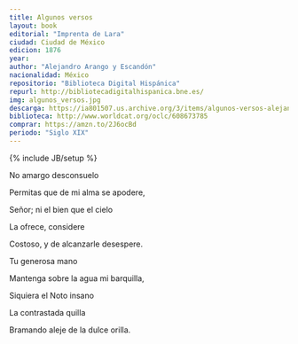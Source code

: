 ```yaml
---
title: Algunos versos
layout: book
editorial: "Imprenta de Lara"
ciudad: Ciudad de México
edicion: 1876
year: 
author: "Alejandro Arango y Escandón"
nacionalidad: México
repositorio: "Biblioteca Digital Hispánica"
repurl: http://bibliotecadigitalhispanica.bne.es/
img: algunos_versos.jpg
descarga: https://ia801507.us.archive.org/3/items/algunos-versos-alejandro-arangoy-escandon/Algunos%20versos%20-%20Alejandro%20Arangoy%20Escandon.pdf
biblioteca: http://www.worldcat.org/oclc/608673785
comprar: https://amzn.to/2J6ocBd
periodo: "Siglo XIX"
---
```

{% include JB/setup %}

No amargo desconsuelo

Permitas que de mi alma se apodere,

Señor; ni el bien que el cielo

La ofrece, considere

Costoso, y de alcanzarle desespere.

Tu generosa mano

Mantenga sobre la agua mi barquilla,

Siquiera el Noto insano

La contrastada quilla

Bramando aleje de la dulce orilla.
